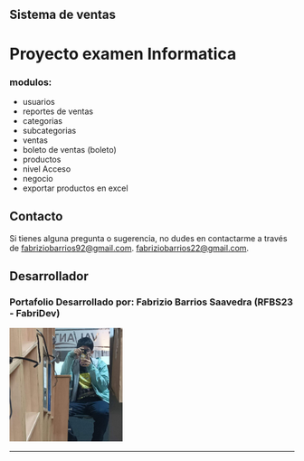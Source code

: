 ## Sistema de ventas
# Proyecto examen Informatica

### modulos:
- usuarios
- reportes de ventas
- categorias
- subcategorias
- ventas
- boleto de ventas (boleto)
- productos
- nivel Acceso
- negocio
- exportar productos en excel

## Contacto

Si tienes alguna pregunta o sugerencia, no dudes en contactarme a través de [fabriziobarrios92@gmail.com](mailto:fabriziobarrios92@gmail.com).
[fabriziobarrios22@gmail.com](mailto:fabriziobarrios22@gmail.com).


## Desarrollador

<h3><b>Portafolio Desarrollado por:</b> Fabrizio Barrios Saavedra (RFBS23 - FabriDev)</h3>
<img src="readme/fotomia.jpg" width="200" alt="avatar">
<hr>